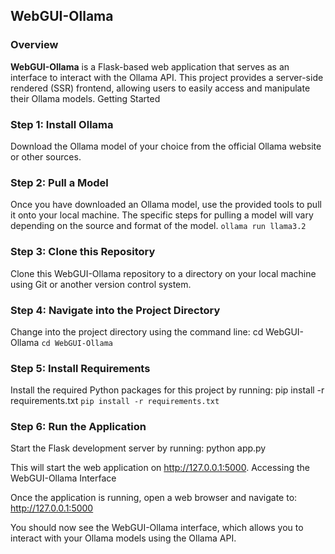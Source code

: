 
## WebGUI-Ollama
### Overview

**WebGUI-Ollama** is a Flask-based web application that serves as an interface to interact with the Ollama API. This project provides a server-side rendered (SSR) frontend, allowing users to easily access and manipulate their Ollama models.
Getting Started
### Step 1: Install Ollama

Download the Ollama model of your choice from the official Ollama website or other sources.


### Step 2: Pull a Model

Once you have downloaded an Ollama model, use the provided tools to pull it onto your local machine. The specific steps for pulling a model will vary depending on the source and format of the model.
`ollama run llama3.2`

### Step 3: Clone this Repository

Clone this WebGUI-Ollama repository to a directory on your local machine using Git or another version control system.
### Step 4: Navigate into the Project Directory

Change into the project directory using the command line: cd WebGUI-Ollama
`cd WebGUI-Ollama`

### Step 5: Install Requirements

Install the required Python packages for this project by running: pip install -r requirements.txt
`pip install -r requirements.txt`

### Step 6: Run the Application


Start the Flask development server by running: python app.py

This will start the web application on http://127.0.0.1:5000.
Accessing the WebGUI-Ollama Interface

Once the application is running, open a web browser and navigate to: http://127.0.0.1:5000

You should now see the WebGUI-Ollama interface, which allows you to interact with your Ollama models using the Ollama API.
